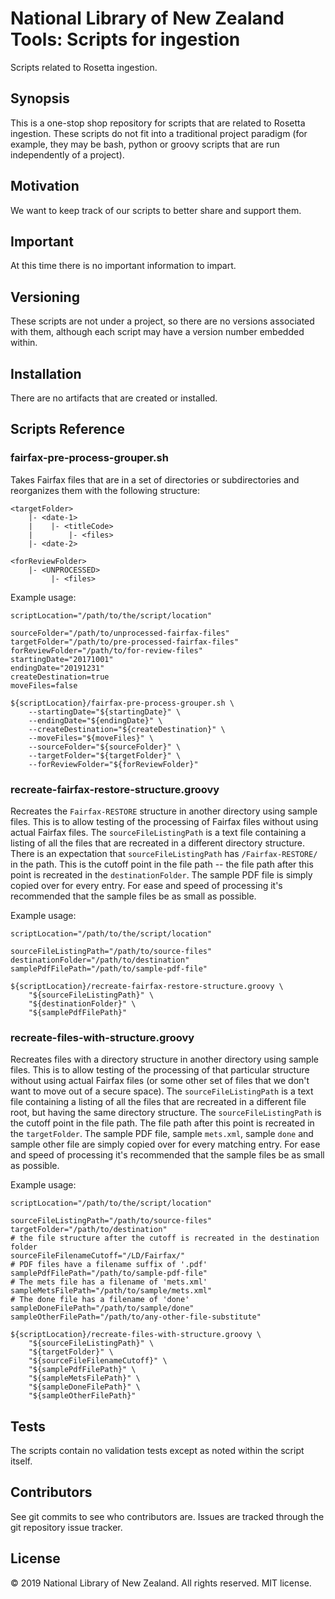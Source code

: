 # National Library of New Zealand Tools: Scripts for ingestion

Scripts related to Rosetta ingestion.

## Synopsis

This is a one-stop shop repository for scripts that are related to Rosetta ingestion. These
scripts do not fit into a traditional project paradigm (for example, they may be bash, python or groovy scripts that are run
independently of a project).

## Motivation

We want to keep track of our scripts to better share and support them.

## Important

At this time there is no important information to impart.

## Versioning

These scripts are not under a project, so there are no versions associated with them, although each script may have a version
number embedded within.

## Installation

There are no artifacts that are created or installed.

## Scripts Reference

### fairfax-pre-process-grouper.sh

Takes Fairfax files that are in a set of directories or subdirectories and reorganizes them with the following structure:
```
<targetFolder>
    |- <date-1>
    |    |- <titleCode>
    |        |- <files>
    |- <date-2>

<forReviewFolder>
    |- <UNPROCESSED>
         |- <files>
```

Example usage:
```
scriptLocation="/path/to/the/script/location"

sourceFolder="/path/to/unprocessed-fairfax-files"
targetFolder="/path/to/pre-processed-fairfax-files"
forReviewFolder="/path/to/for-review-files"
startingDate="20171001"
endingDate="20191231"
createDestination=true
moveFiles=false

${scriptLocation}/fairfax-pre-process-grouper.sh \
    --startingDate="${startingDate}" \
    --endingDate="${endingDate}" \
    --createDestination="${createDestination}" \
    --moveFiles="${moveFiles}" \
    --sourceFolder="${sourceFolder}" \
    --targetFolder="${targetFolder}" \
    --forReviewFolder="${forReviewFolder}"
```

### recreate-fairfax-restore-structure.groovy

Recreates the `Fairfax-RESTORE` structure in another directory using sample files. This is to allow testing of the processing of
Fairfax files without using actual Fairfax files. The `sourceFileListingPath` is a text file containing a listing of all the
files that are recreated in a different directory structure. There is an expectation that `sourceFileListingPath` has
`/Fairfax-RESTORE/` in the path. This is the cutoff point in the file path -- the file path after this point is recreated in the
`destinationFolder`. The sample PDF file is simply copied over for every entry. For ease and speed of processing it's recommended
that the sample files be as small as possible.

Example usage:
```
scriptLocation="/path/to/the/script/location"

sourceFileListingPath="/path/to/source-files"
destinationFolder="/path/to/destination"
samplePdfFilePath="/path/to/sample-pdf-file"

${scriptLocation}/recreate-fairfax-restore-structure.groovy \
    "${sourceFileListingPath}" \
    "${destinationFolder}" \
    "${samplePdfFilePath}"
```

### recreate-files-with-structure.groovy

Recreates files with a directory structure in another directory using sample files. This is to allow testing of the processing
of that particular structure without using actual Fairfax files (or some other set of files that we don't want to move out of a
secure space). The `sourceFileListingPath` is a text file containing a listing of all the files that are recreated in a different
file root, but having the same directory structure. The `sourceFileListingPath` is the cutoff point in the file path. The file path
after this point is recreated in the `targetFolder`. The sample PDF file, sample `mets.xml`, sample `done` and sample other file
are simply copied over for every matching entry. For ease and speed of processing it's recommended that the sample files be as
small as possible.

Example usage:
```
scriptLocation="/path/to/the/script/location"

sourceFileListingPath="/path/to/source-files"
targetFolder="/path/to/destination"
# the file structure after the cutoff is recreated in the destination folder
sourceFileFilenameCutoff="/LD/Fairfax/"
# PDF files have a filename suffix of '.pdf'
samplePdfFilePath="/path/to/sample-pdf-file"
# The mets file has a filename of 'mets.xml'
sampleMetsFilePath="/path/to/sample/mets.xml"
# The done file has a filename of 'done'
sampleDoneFilePath="/path/to/sample/done"
sampleOtherFilePath="/path/to/any-other-file-substitute"

${scriptLocation}/recreate-files-with-structure.groovy \
    "${sourceFileListingPath}" \
    "${targetFolder}" \
    "${sourceFileFilenameCutoff}" \
    "${samplePdfFilePath}" \
    "${sampleMetsFilePath}" \
    "${sampleDoneFilePath}" \
    "${sampleOtherFilePath}"
```

## Tests

The scripts contain no validation tests except as noted within the script itself.

## Contributors

See git commits to see who contributors are. Issues are tracked through the git repository issue tracker.

## License

&copy; 2019 National Library of New Zealand. All rights reserved. MIT license.
